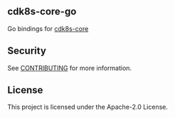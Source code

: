## cdk8s-core-go

Go bindings for [cdk8s-core](https://github.com/cdk8s-team/cdk8s-core)

## Security

See [CONTRIBUTING](CONTRIBUTING.md#security-issue-notifications) for more information.

## License

This project is licensed under the Apache-2.0 License.

